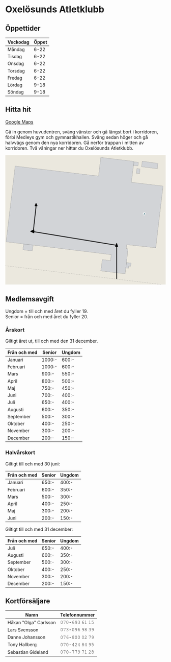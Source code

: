 # Oxelösunds Atletklubb

## Öppettider

| Veckodag | Öppet |
| -------- | ----- |
| Måndag   | 6-22  |
| Tisdag   | 6-22  |
| Onsdag   | 6-22  |
| Torsdag  | 6-22  |
| Fredag   | 6-22  |
| Lördag   | 9-18  |
| Söndag   | 9-18  |

## Hitta hit

[Google Maps](https://www.google.se/maps/place/58°40'25.8"N+17°04'49.4"E/)

Gå in genom huvudentren, sväng vänster och gå längst bort i korridoren, förbi Medleys gym och gymnastikhallen.
Sväng sedan höger och gå halvvägs genom den nya korridoren.
Gå nerför trappan i mitten av korridoren.
Två våningar ner hittar du Oxelösunds Atletklubb.

![](https://github.com/oxelosundsak/oxelosundsak.github.io/raw/master/Vagbeskrivning.png)

## Medlemsavgift

Ungdom = till och med året du fyller 19.  
Senior = från och med året du fyller 20.

### Årskort

Giltigt året ut, till och med den 31 december.

| Från och med | Senior | Ungdom |
| ------------ | ------ | ------ |
| Januari      | 1000:- | 600:-  |
| Februari     | 1000:- | 600:-  |
| Mars         | 900:-  | 550:-  |
| April        | 800:-  | 500:-  |
| Maj          | 750:-  | 450:-  |
| Juni         | 700:-  | 400:-  |
| Juli         | 650:-  | 400:-  |
| Augusti      | 600:-  | 350:-  |
| September    | 500:-  | 300:-  |
| Oktober      | 400:-  | 250:-  |
| November     | 300:-  | 200:-  |
| December     | 200:-  | 150:-  |

### Halvårskort

Giltigt till och med 30 juni:

| Från och med | Senior | Ungdom |
| ------------ | ------ | ------ |
| Januari      | 650:-  | 400:-  |
| Februari     | 600:-  | 350:-  |
| Mars         | 500:-  | 300:-  |
| April        | 400:-  | 250:-  |
| Maj          | 300:-  | 200:-  |
| Juni         | 200:-  | 150:-  |

Giltigt till och med 31 december:

| Från och med | Senior | Ungdom |
| ------------ | ------ | ------ |
| Juli         | 650:-  | 400:-  |
| Augusti      | 600:-  | 350:-  |
| September    | 500:-  | 300:-  |
| Oktober      | 400:-  | 250:-  |
| November     | 300:-  | 200:-  |
| December     | 200:-  | 150:-  |

## Kortförsäljare

| Namn                  | Telefonnummer |
| --------------------- | ------------- |
| Håkan "Olga" Carlsson | 𝟶𝟽𝟶-𝟼𝟿𝟹 𝟼𝟷 𝟷𝟻 |
| Lars Svensson         | 𝟶𝟽𝟹-𝟶𝟿𝟼 𝟿𝟾 𝟹𝟿 |
| Danne Johansson       | 𝟶𝟽𝟼-𝟾𝟶𝟶 𝟶𝟸 𝟽𝟿 |
| Tony Hallberg         | 𝟶𝟽𝟶-𝟺𝟸𝟺 𝟾𝟺 𝟿𝟻 |
| Sebastian Gideland    | 𝟶𝟽𝟶-𝟽𝟽𝟿 𝟽𝟷 𝟸𝟾 |
